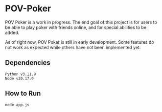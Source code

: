 # POV-Poker
POV Poker is a work in progress. The end goal of this project is for users to be able to play poker with friends online, and for special abilities to be added.

As of right now, POV Poker is still in early development. Some features do not work as expected while others have not been implemented yet. 

## Dependencies
```console
Python v3.11.9
Node v20.17.0
```

## How to Run
```console
node app.js
```
